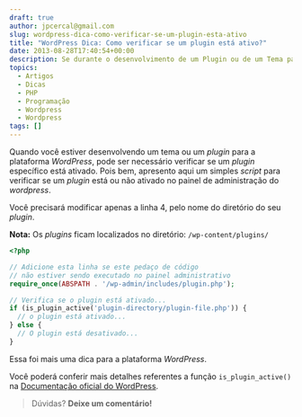 ```yaml
---
draft: true
author: jpcercal@gmail.com
slug: wordpress-dica-como-verificar-se-um-plugin-esta-ativo
title: "WordPress Dica: Como verificar se um plugin está ativo?"
date: 2013-08-28T17:40:54+00:00
description: Se durante o desenvolvimento de um Plugin ou de um Tema para Wordpress você precisar saber se um Plugin de terceiro está Ativo, então, confira esta dica.
topics:
  - Artigos
  - Dicas
  - PHP
  - Programação
  - Wordpress
  - Wordpress
tags: []
---
```


Quando você estiver desenvolvendo um tema ou um _plugin_ para a plataforma _WordPress_, pode ser necessário verificar se um _plugin_ específico está ativado. Pois bem, apresento aqui um simples _script_ para verificar se um _plugin_ está ou não ativado no painel de administração do _wordpress_.

Você precisará modificar apenas a linha 4, pelo nome do diretório do seu _plugin_.

**Nota:** Os _plugins_ ficam localizados no diretório: `/wp-content/plugins/`

```php
<?php

// Adicione esta linha se este pedaço de código
// não estiver sendo executado no painel administrativo
require_once(ABSPATH . '/wp-admin/includes/plugin.php');

// Verifica se o plugin está ativado...
if (is_plugin_active('plugin-directory/plugin-file.php')) {
  // o plugin está ativado...
} else {
  // O plugin está desativado...
}
```

Essa foi mais uma dica para a plataforma _WordPress_.

Você poderá conferir mais detalhes referentes a função `is_plugin_active()` na [Documentação oficial do WordPress](http://codex.wordpress.org/Function_Reference/is_plugin_active "Documentação oficial do WordPress").

> Dúvidas? **Deixe um comentário!**
